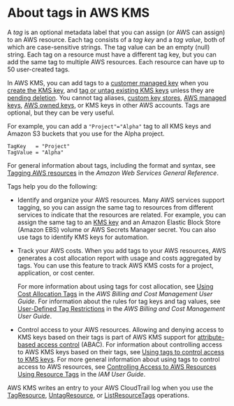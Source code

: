 # About tags in AWS KMS<a name="tags-about"></a>

A *tag* is an optional metadata label that you can assign \(or AWS can assign\) to an AWS resource\. Each tag consists of a *tag key* and a *tag value*, both of which are case\-sensitive strings\. The tag value can be an empty \(null\) string\. Each tag on a resource must have a different tag key, but you can add the same tag to multiple AWS resources\. Each resource can have up to 50 user\-created tags\. 

In AWS KMS, you can add tags to a [customer managed key](concepts.md#customer-cmk) when you [create the KMS key](create-keys.md), and [tag or untag existing KMS keys](manage-tags-api.md#tagging-keys-tag-resource) unless they are [pending deletion](key-state.md)\. You cannot tag aliases, [custom key stores](concepts.md#keystore-concept), [AWS managed keys](concepts.md#aws-managed-cmk), [AWS owned keys](concepts.md#aws-owned-cmk), or KMS keys in other AWS accounts\. Tags are optional, but they can be very useful\.

For example, you can add a `"Project"="Alpha"` tag to all KMS keys and Amazon S3 buckets that you use for the Alpha project\.

```
TagKey   = "Project"
TagValue = "Alpha"
```

For general information about tags, including the format and syntax, see [Tagging AWS resources](https://docs.aws.amazon.com/general/latest/gr/aws_tagging.html) in the *Amazon Web Services General Reference*\.

Tags help you do the following:
+ Identify and organize your AWS resources\. Many AWS services support tagging, so you can assign the same tag to resources from different services to indicate that the resources are related\. For example, you can assign the same tag to an [KMS key](concepts.md#kms_keys) and an Amazon Elastic Block Store \(Amazon EBS\) volume or AWS Secrets Manager secret\. You can also use tags to identify KMS keys for automation\.
+ Track your AWS costs\. When you add tags to your AWS resources, AWS generates a cost allocation report with usage and costs aggregated by tags\. You can use this feature to track AWS KMS costs for a project, application, or cost center\.

  For more information about using tags for cost allocation, see [Using Cost Allocation Tags](https://docs.aws.amazon.com/awsaccountbilling/latest/aboutv2/cost-alloc-tags.html) in the *AWS Billing and Cost Management User Guide*\. For information about the rules for tag keys and tag values, see [User\-Defined Tag Restrictions](https://docs.aws.amazon.com/awsaccountbilling/latest/aboutv2/allocation-tag-restrictions.html) in the *AWS Billing and Cost Management User Guide*\.
+ Control access to your AWS resources\. Allowing and denying access to KMS keys based on their tags is part of AWS KMS support for [attribute\-based access control](abac.md) \(ABAC\)\. For information about controlling access to AWS KMS keys based on their tags, see [Using tags to control access to KMS keys](tag-authorization.md)\. For more general information about using tags to control access to AWS resources, see [Controlling Access to AWS Resources Using Resource Tags](https://docs.aws.amazon.com/IAM/latest/UserGuide/access_tags.html) in the *IAM User Guide*\.

AWS KMS writes an entry to your AWS CloudTrail log when you use the [TagResource](ct-tagresource.md), [UntagResource](ct-untagresource.md), or [ListResourceTags](https://docs.aws.amazon.com/kms/latest/APIReference/API_ListResourceTags.html) operations\.